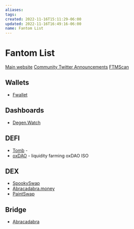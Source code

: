 ```yaml
---
aliases: 
tags: 
created: 2022-11-16T15:11:29-06:00
updated: 2022-11-16T16:49:16-06:00
name: Fantom List
---
```

# Fantom List

[Main website](https://fantom.foundation/)
[Community Twitter Announcements](https://twitter.com/FTMAlerts)
[FTMScan](https://ftmscan.com/)

## Wallets

* [Fwallet](https://pwawallet.fantom.network/#/)

## Dashboards

* [Degen.Watch](https://degen.watch/)

## DEFI

* [Tomb](https://tomb.com/) - 
* [oxDAO](https://www.oxdao.fi/) - liquidity farming oxDAO ISO

## DEX

* [SpookySwap](https://spookyswap.finance/)
* [Abracadabra.money](https://abracadabra.money/bridge)
* [PaintSwap](https://paintswap.finance/)

## Bridge

* [Abracadabra](https://abracadabra.money/bridge)